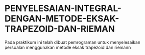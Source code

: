 # PENYELESAIAN-INTEGRAL-DENGAN-METODE-EKSAK-TRAPEZOID-DAN-RIEMAN
Pada praktikum ini telah dibuat pemrograman untuk menyelesaikan persoalan menggunakan metode eksak trapezoid dan riemann
